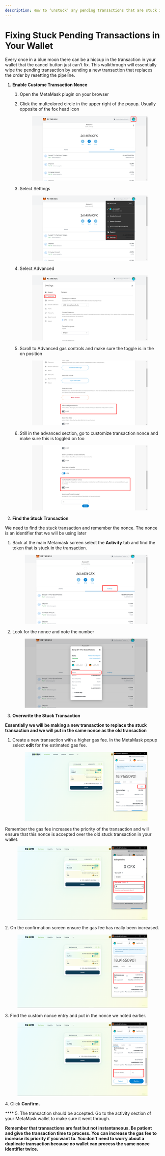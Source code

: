 ```yaml
---
description: How to ‘unstuck’ any pending transactions that are stuck in your wallet.
---
```


# Fixing Stuck Pending Transactions in Your Wallet

Every once in a blue moon there can be a hiccup in the transaction in your wallet that the cancel button just can't fix. This walkthrough will essentially wipe the pending transaction by sending a new transaction that replaces the order by resetting the pipeline.

1. **Enable Custome Transaction Nonce**
   1. Open the MetaMask plugin on your browser
   2.  Click the multcolored circle in the upper right of the popup. Usually opposite of the fox head icon

       <figure><img src="../.gitbook/assets/image (4) (1).png" alt=""><figcaption></figcaption></figure>
   3.  Select Settings

       <figure><img src="../.gitbook/assets/image (13).png" alt=""><figcaption></figcaption></figure>
   4.  Select Advanced

       <figure><img src="../.gitbook/assets/image (11).png" alt=""><figcaption></figcaption></figure>
   5.  Scroll to Advanced gas controls and make sure the toggle is in the on position

       <figure><img src="../.gitbook/assets/image (1) (1).png" alt=""><figcaption></figcaption></figure>
   6.  Still in the advanced section, go to customize transaction nonce and make sure this is toggled on too

       <figure><img src="../.gitbook/assets/image (3) (2).png" alt=""><figcaption></figcaption></figure>
2. &#x20;**Find the Stuck Transaction**

We need to find the stuck transaction and remember the nonce. The nonce is an identifier that we will be using later

1.  Back at the main Metamask screen select the **Activity** tab and find the token that is stuck in the transaction.&#x20;

    <figure><img src="../.gitbook/assets/image (2) (1).png" alt=""><figcaption></figcaption></figure>
2.  Look for the nonce and note the number

    <figure><img src="../.gitbook/assets/image (16).png" alt=""><figcaption></figcaption></figure>
3. **Overwrite the Stuck Transaction**

**Essentially we will be making a new transaction to replace the stuck transaction and we will put in the same nonce as the old transaction**

1.  Create a new transaction with a higher gas fee. In the MetaMask popup select **edit** for the estimated gas fee.

    <figure><img src="../.gitbook/assets/image (2).png" alt=""><figcaption></figcaption></figure>

Remember the gas fee increases the priority of the transaction and will ensure that this nonce is accepted over the old stuck transaction in your wallet.

<figure><img src="../.gitbook/assets/image (6) (2).png" alt=""><figcaption></figcaption></figure>

&#x20; 2\.  On the confirmation screen ensure the gas fee has really been increased.

<figure><img src="../.gitbook/assets/image (14).png" alt=""><figcaption></figcaption></figure>

&#x20; 3\.  Find the custom nonce entry and put in the nonce we noted earlier.

<figure><img src="../.gitbook/assets/image (15) (1).png" alt=""><figcaption></figcaption></figure>

&#x20; 4\.  Click **Confirm.**

&#x20; ****  5.  The transaction should be accepted. Go to the activity section of your MetaMask wallet to make sure it went through.

**Remember that transactions are fast but not instantaneous. Be patient and give the transaction time to process. You can increase the gas fee to increase its priority if you want to. You don't need to worry about a duplicate transaction because no wallet can process the same nonce identifier twice.**&#x20;







